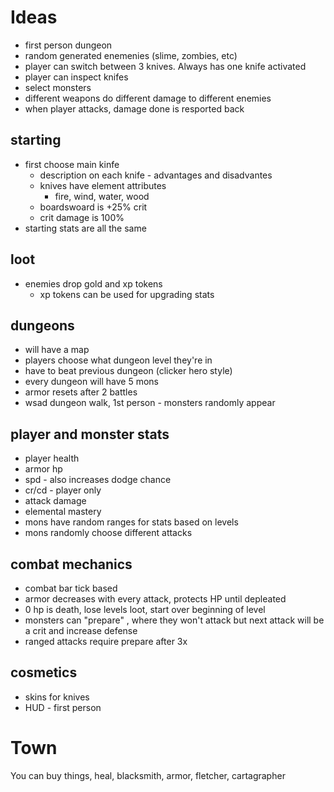 # Ideas
* first person dungeon
* random generated enemenies (slime, zombies, etc)
* player can switch between 3 knives.  Always has one knife activated
* player can inspect knifes
* select monsters
* different weapons do different damage to different enemies
* when player attacks, damage done is resported back
## starting
* first choose main kinfe
    * description on each knife - advantages and disadvantes
    * knives have element attributes
        * fire, wind, water, wood
    * boardswoard is +25% crit
    * crit damage is 100%
* starting stats are all the same

## loot
* enemies drop gold and xp tokens
    * xp tokens can be used for upgrading stats

## dungeons
* will have a map
* players choose what dungeon level they're in
* have to beat previous dungeon (clicker hero style)
* every dungeon will have 5 mons
* armor resets after 2 battles
* wsad dungeon walk, 1st person - monsters randomly appear

## player and monster stats
* player health
* armor hp
* spd - also increases dodge chance
* cr/cd - player only
* attack damage
* elemental mastery
* mons have random ranges for stats based on levels
* mons randomly choose different attacks

## combat mechanics
* combat bar tick based
* armor decreases with every attack, protects HP until depleated
* 0 hp is death, lose levels loot, start over beginning of level
* monsters can "prepare" , where they won't attack but next attack will be a crit and increase defense
* ranged attacks require prepare after 3x

## cosmetics
* skins for knives
* HUD - first person

# Town
You can buy things, heal, blacksmith, armor, fletcher, cartagrapher
